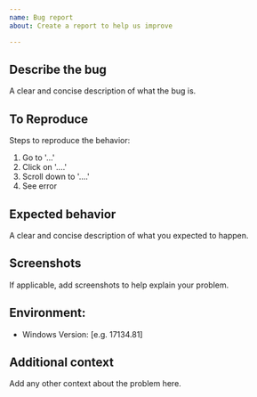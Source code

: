 ```yaml
---
name: Bug report
about: Create a report to help us improve

---
```


## Describe the bug
A clear and concise description of what the bug is.

## To Reproduce
Steps to reproduce the behavior:
1. Go to '...'
2. Click on '....'
3. Scroll down to '....'
4. See error

## Expected behavior
A clear and concise description of what you expected to happen.

## Screenshots
If applicable, add screenshots to help explain your problem.

## Environment:
 - Windows Version: [e.g. 17134.81]

## Additional context
Add any other context about the problem here.
